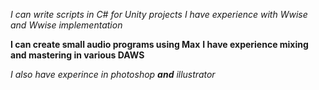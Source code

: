*I can write scripts in C# for Unity projects*
_I have experience with Wwise and Wwise implementation_

**I can create small audio programs using Max**
__I have experience mixing and mastering in various DAWS__

_I also have experince in photoshop **and** illustrator_ 
